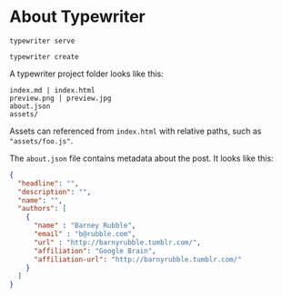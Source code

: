 # About Typewriter

`typewriter serve`

`typewriter create`

A typewriter project folder looks like this:

```
index.md | index.html
preview.png | preview.jpg
about.json
assets/
```

Assets can referenced from `index.html` with relative paths, such as `"assets/foo.js"`.

The `about.json` file contains metadata about the post. It looks like this:

```json
{
  "headline": "",
  "description": "",
  "name": "",
  "authors": [
    {
      "name" : "Barney Rubble",
      "email" : "b@rubble.com",
      "url" : "http://barnyrubble.tumblr.com/",
      "affiliation": "Google Brain",
      "affiliation-url": "http://barnyrubble.tumblr.com/"
    }
  ]
}
```
